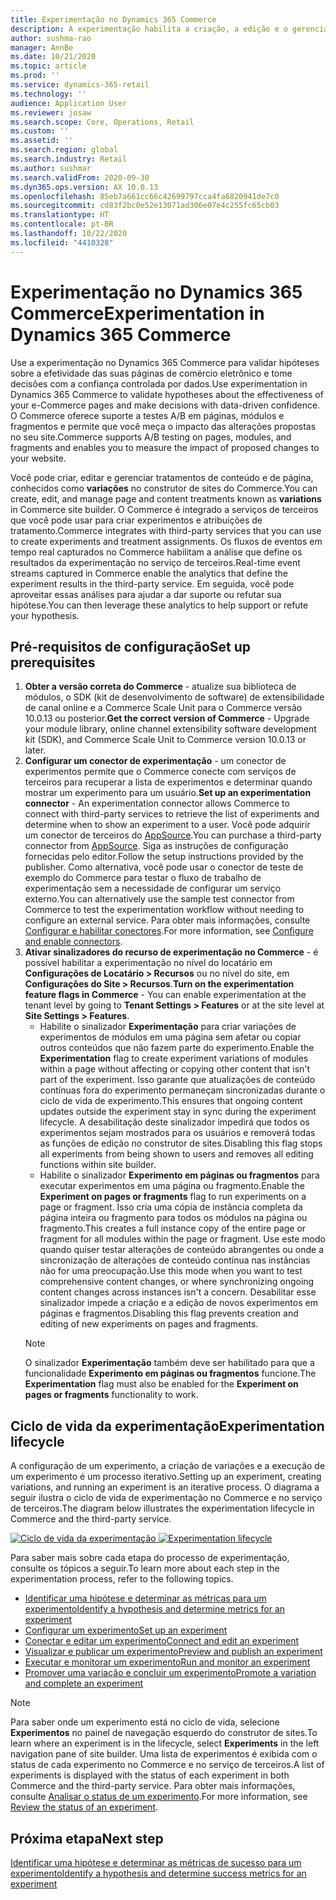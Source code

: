 ```yaml
---
title: Experimentação no Dynamics 365 Commerce
description: A experimentação habilita a criação, a edição e o gerenciamento do layout de página e dos tratamentos de conteúdo no construtor de sites. O suporte de experimentação de ponta a ponta é habilitado para páginas e entidades de comércio eletrônico em uma página.
author: sushma-rao
manager: AnnBe
ms.date: 10/21/2020
ms.topic: article
ms.prod: ''
ms.service: dynamics-365-retail
ms.technology: ''
audience: Application User
ms.reviewer: josaw
ms.search.scope: Core, Operations, Retail
ms.custom: ''
ms.assetid: ''
ms.search.region: global
ms.search.industry: Retail
ms.author: sushmar
ms.search.validFrom: 2020-09-30
ms.dyn365.ops.version: AX 10.0.13
ms.openlocfilehash: 85eb7a661cc66c42699797cca4fa6820941de7c0
ms.sourcegitcommit: cd83f2bc0e52e13071ad306e07e4c255fc65cb03
ms.translationtype: HT
ms.contentlocale: pt-BR
ms.lasthandoff: 10/22/2020
ms.locfileid: "4410328"
---
```

# <a name="experimentation-in-dynamics-365-commerce"></a><span data-ttu-id="d6ec1-104">Experimentação no Dynamics 365 Commerce</span><span class="sxs-lookup"><span data-stu-id="d6ec1-104">Experimentation in Dynamics 365 Commerce</span></span>
<span data-ttu-id="d6ec1-105">Use a experimentação no Dynamics 365 Commerce para validar hipóteses sobre a efetividade das suas páginas de comércio eletrônico e tome decisões com a confiança controlada por dados.</span><span class="sxs-lookup"><span data-stu-id="d6ec1-105">Use experimentation in Dynamics 365 Commerce to validate hypotheses about the effectiveness of your e-Commerce pages and make decisions with data-driven confidence.</span></span> <span data-ttu-id="d6ec1-106">O Commerce oferece suporte a testes A/B em páginas, módulos e fragmentos e permite que você meça o impacto das alterações propostas no seu site.</span><span class="sxs-lookup"><span data-stu-id="d6ec1-106">Commerce supports A/B testing on pages, modules, and fragments and enables you to measure the impact of proposed changes to your website.</span></span>

<span data-ttu-id="d6ec1-107">Você pode criar, editar e gerenciar tratamentos de conteúdo e de página, conhecidos como **variações** no construtor de sites do Commerce.</span><span class="sxs-lookup"><span data-stu-id="d6ec1-107">You can create, edit, and manage page and content treatments known as **variations** in Commerce site builder.</span></span> <span data-ttu-id="d6ec1-108">O Commerce é integrado a serviços de terceiros que você pode usar para criar experimentos e atribuições de tratamento.</span><span class="sxs-lookup"><span data-stu-id="d6ec1-108">Commerce integrates with third-party services that you can use to create experiments and treatment assignments.</span></span> <span data-ttu-id="d6ec1-109">Os fluxos de eventos em tempo real capturados no Commerce habilitam a análise que define os resultados da experimentação no serviço de terceiros.</span><span class="sxs-lookup"><span data-stu-id="d6ec1-109">Real-time event streams captured in Commerce enable the analytics that define the experiment results in the third-party service.</span></span> <span data-ttu-id="d6ec1-110">Em seguida, você pode aproveitar essas análises para ajudar a dar suporte ou refutar sua hipótese.</span><span class="sxs-lookup"><span data-stu-id="d6ec1-110">You can then leverage these analytics to help support or refute your hypothesis.</span></span>

## <a name="set-up-prerequisites"></a><span data-ttu-id="d6ec1-111">Pré-requisitos de configuração</span><span class="sxs-lookup"><span data-stu-id="d6ec1-111">Set up prerequisites</span></span>
1. <span data-ttu-id="d6ec1-112">**Obter a versão correta do Commerce** - atualize sua biblioteca de módulos, o SDK (kit de desenvolvimento de software) de extensibilidade de canal online e a Commerce Scale Unit para o Commerce versão 10.0.13 ou posterior.</span><span class="sxs-lookup"><span data-stu-id="d6ec1-112">**Get the correct version of Commerce** - Upgrade your module library, online channel extensibility software development kit (SDK), and Commerce Scale Unit to Commerce version 10.0.13 or later.</span></span>
1. <span data-ttu-id="d6ec1-113">**Configurar um conector de experimentação** - um conector de experimentos permite que o Commerce conecte com serviços de terceiros para recuperar a lista de experimentos e determinar quando mostrar um experimento para um usuário.</span><span class="sxs-lookup"><span data-stu-id="d6ec1-113">**Set up an experimentation connector** - An experimentation connector allows Commerce to connect with third-party services to retrieve the list of experiments and determine when to show an experiment to a user.</span></span> <span data-ttu-id="d6ec1-114">Você pode adquirir um conector de terceiros do [AppSource](https://appsource.microsoft.com).</span><span class="sxs-lookup"><span data-stu-id="d6ec1-114">You can purchase a third-party connector from [AppSource](https://appsource.microsoft.com).</span></span> <span data-ttu-id="d6ec1-115">Siga as instruções de configuração fornecidas pelo editor.</span><span class="sxs-lookup"><span data-stu-id="d6ec1-115">Follow the setup instructions provided by the publisher.</span></span> <span data-ttu-id="d6ec1-116">Como alternativa, você pode usar o conector de teste de exemplo do Commerce para testar o fluxo de trabalho de experimentação sem a necessidade de configurar um serviço externo.</span><span class="sxs-lookup"><span data-stu-id="d6ec1-116">You can alternatively use the sample test connector from Commerce to test the experimentation workflow without needing to configure an external service.</span></span> <span data-ttu-id="d6ec1-117">Para obter mais informações, consulte [Configurar e habilitar conectores](e-commerce-extensibility/connectors.md).</span><span class="sxs-lookup"><span data-stu-id="d6ec1-117">For more information, see [Configure and enable connectors](e-commerce-extensibility/connectors.md).</span></span> 
1. <span data-ttu-id="d6ec1-118">**Ativar sinalizadores do recurso de experimentação no Commerce** - é possível habilitar a experimentação no nível do locatário em **Configurações de Locatário > Recursos** ou no nível do site, em **Configurações do Site > Recursos**.</span><span class="sxs-lookup"><span data-stu-id="d6ec1-118">**Turn on the experimentation feature flags in Commerce** - You can enable experimentation at the tenant level by going to **Tenant Settings > Features** or at the site level at **Site Settings > Features**.</span></span>
    - <span data-ttu-id="d6ec1-119">Habilite o sinalizador **Experimentação** para criar variações de experimentos de módulos em uma página sem afetar ou copiar outros conteúdos que não fazem parte do experimento.</span><span class="sxs-lookup"><span data-stu-id="d6ec1-119">Enable the **Experimentation** flag to create experiment variations of modules within a page without affecting or copying other content that isn't part of the experiment.</span></span> <span data-ttu-id="d6ec1-120">Isso garante que atualizações de conteúdo contínuas fora do experimento permaneçam sincronizadas durante o ciclo de vida de experimento.</span><span class="sxs-lookup"><span data-stu-id="d6ec1-120">This ensures that ongoing content updates outside the experiment stay in sync during the experiment lifecycle.</span></span> <span data-ttu-id="d6ec1-121">A desabilitação deste sinalizador impedirá que todos os experimentos sejam mostrados para os usuários e removerá todas as funções de edição no construtor de sites.</span><span class="sxs-lookup"><span data-stu-id="d6ec1-121">Disabling this flag stops all experiments from being shown to users and removes all editing functions within site builder.</span></span>
    - <span data-ttu-id="d6ec1-122">Habilite o sinalizador **Experimento em páginas ou fragmentos** para executar experimentos em uma página ou fragmento.</span><span class="sxs-lookup"><span data-stu-id="d6ec1-122">Enable the **Experiment on pages or fragments** flag to run experiments on a page or fragment.</span></span> <span data-ttu-id="d6ec1-123">Isso cria uma cópia de instância completa da página inteira ou fragmento para todos os módulos na página ou fragmento.</span><span class="sxs-lookup"><span data-stu-id="d6ec1-123">This creates a full instance copy of the entire page or fragment for all modules within the page or fragment.</span></span> <span data-ttu-id="d6ec1-124">Use este modo quando quiser testar alterações de conteúdo abrangentes ou onde a sincronização de alterações de conteúdo contínua nas instâncias não for uma preocupação.</span><span class="sxs-lookup"><span data-stu-id="d6ec1-124">Use this mode when you want to test comprehensive content changes, or where synchronizing ongoing content changes across instances isn't a concern.</span></span> <span data-ttu-id="d6ec1-125">Desabilitar esse sinalizador impede a criação e a edição de novos experimentos em páginas e fragmentos.</span><span class="sxs-lookup"><span data-stu-id="d6ec1-125">Disabling this flag prevents creation and editing of new experiments on pages and fragments.</span></span>
    > [!NOTE]
    > <span data-ttu-id="d6ec1-126">O sinalizador **Experimentação** também deve ser habilitado para que a funcionalidade **Experimento em páginas ou fragmentos** funcione.</span><span class="sxs-lookup"><span data-stu-id="d6ec1-126">The **Experimentation** flag must also be enabled for the **Experiment on pages or fragments** functionality to work.</span></span>
    
## <a name="experimentation-lifecycle"></a><span data-ttu-id="d6ec1-127">Ciclo de vida da experimentação</span><span class="sxs-lookup"><span data-stu-id="d6ec1-127">Experimentation lifecycle</span></span>
<span data-ttu-id="d6ec1-128">A configuração de um experimento, a criação de variações e a execução de um experimento é um processo iterativo.</span><span class="sxs-lookup"><span data-stu-id="d6ec1-128">Setting up an experiment, creating variations, and running an experiment is an iterative process.</span></span> <span data-ttu-id="d6ec1-129">O diagrama a seguir ilustra o ciclo de vida de experimentação no Commerce e no serviço de terceiros.</span><span class="sxs-lookup"><span data-stu-id="d6ec1-129">The diagram below illustrates the experimentation lifecycle in Commerce and the third-party service.</span></span> 

<span data-ttu-id="d6ec1-130">[ ![Ciclo de vida da experimentação](./media/experimentation_lifecycle.svg) ](./media/experimentation_lifecycle.svg#lightbox)</span><span class="sxs-lookup"><span data-stu-id="d6ec1-130">[ ![Experimentation lifecycle](./media/experimentation_lifecycle.svg) ](./media/experimentation_lifecycle.svg#lightbox)</span></span>

<span data-ttu-id="d6ec1-131">Para saber mais sobre cada etapa do processo de experimentação, consulte os tópicos a seguir.</span><span class="sxs-lookup"><span data-stu-id="d6ec1-131">To learn more about each step in the experimentation process, refer to the following topics.</span></span>
- [<span data-ttu-id="d6ec1-132">Identificar uma hipótese e determinar as métricas para um experimento</span><span class="sxs-lookup"><span data-stu-id="d6ec1-132">Identify a hypothesis and determine metrics for an experiment</span></span>](experimentation-identify.md)
- [<span data-ttu-id="d6ec1-133">Configurar um experimento</span><span class="sxs-lookup"><span data-stu-id="d6ec1-133">Set up an experiment</span></span>](experimentation-setup.md)
- [<span data-ttu-id="d6ec1-134">Conectar e editar um experimento</span><span class="sxs-lookup"><span data-stu-id="d6ec1-134">Connect and edit an experiment</span></span>](experimentation-connect-edit.md)
- [<span data-ttu-id="d6ec1-135">Visualizar e publicar um experimento</span><span class="sxs-lookup"><span data-stu-id="d6ec1-135">Preview and publish an experiment</span></span>](experimentation-preview-publish.md)
- [<span data-ttu-id="d6ec1-136">Executar e monitorar um experimento</span><span class="sxs-lookup"><span data-stu-id="d6ec1-136">Run and monitor an experiment</span></span>](experimentation-run-monitor.md)
- [<span data-ttu-id="d6ec1-137">Promover uma variação e concluir um experimento</span><span class="sxs-lookup"><span data-stu-id="d6ec1-137">Promote a variation and complete an experiment</span></span>](experimentation-review-complete.md)

> [!NOTE]
> <span data-ttu-id="d6ec1-138">Para saber onde um experimento está no ciclo de vida, selecione **Experimentos** no painel de navegação esquerdo do construtor de sites.</span><span class="sxs-lookup"><span data-stu-id="d6ec1-138">To learn where an experiment is in the lifecycle, select **Experiments** in the left navigation pane of site builder.</span></span> <span data-ttu-id="d6ec1-139">Uma lista de experimentos é exibida com o status de cada experimento no Commerce e no serviço de terceiros.</span><span class="sxs-lookup"><span data-stu-id="d6ec1-139">A list of experiments is displayed with the status of each experiment in both Commerce and the third-party service.</span></span> <span data-ttu-id="d6ec1-140">Para obter mais informações, consulte [Analisar o status de um experimento](experimentation-status.md).</span><span class="sxs-lookup"><span data-stu-id="d6ec1-140">For more information, see [Review the status of an experiment](experimentation-status.md).</span></span>

## <a name="next-step"></a><span data-ttu-id="d6ec1-141">Próxima etapa</span><span class="sxs-lookup"><span data-stu-id="d6ec1-141">Next step</span></span>
[<span data-ttu-id="d6ec1-142">Identificar uma hipótese e determinar as métricas de sucesso para um experimento</span><span class="sxs-lookup"><span data-stu-id="d6ec1-142">Identify a hypothesis and determine success metrics for an experiment</span></span>](experimentation-identify.md) 
